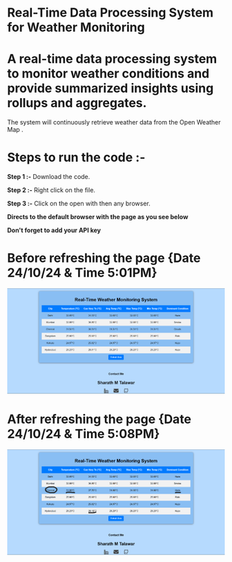 # Real-Time Data Processing System for Weather Monitoring

#  A real-time data processing system to monitor weather conditions and provide summarized insights using rollups and aggregates.

 The system will continuously retrieve weather data from the Open Weather Map .

# **Steps to run the code :-**

**Step 1 :-** Download the code.

**Step 2 :-** Right click on the file.

**Step 3 :-** Click on the open with then any browser.

**Directs to the default browser with the page as you see below**

**Don't forget to add your API key**

# **Before refreshing the page {Date 24/10/24 & Time 5:01PM}** 
![Image Alt](https://github.com/sharath816/Weather_Monitor/blob/e36dd9985dd171f884c216217515535016bccfc5/Screenshot%202024-10-24%20170106.png)

# **After refreshing the page {Date 24/10/24 & Time 5:08PM}** 
![Image Alt](https://github.com/sharath816/Weather_Monitor/blob/16c10761c9829b1489cc4cbdaa4179b2c5e5655a/Screenshot%202024-10-24%20170822.png)
